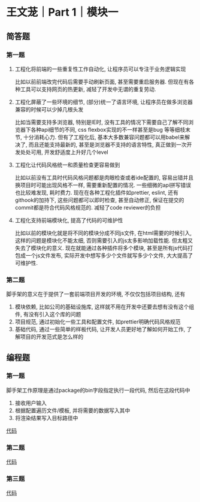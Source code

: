 # 王文茏｜Part 1｜模块一

## 简答题

### 第一题

1. 工程化将前端的一些重复性工作自动化, 让程序员可以专注于业务逻辑实现

   比如以前前端改完代码后需要手动刷新页面, 甚至需要重启服务器. 但现在有各种工具可以支持网页的热更新, 减轻了开发中无谓的重复劳动.

2. 工程化屏蔽了一些环境的细节, (部分)统一了语言环境, 让程序员在做多浏览器兼容的时候可以少掉几根头发

   比如当需要支持多浏览器, 特别是IE时, 没有工具的情况下需要自己了解不同浏览器下各种api细节的不同, css flexbox实现的不一样甚至是bug 等等细枝末节, 十分消耗心力. 但有了工程化后, 基本大多数兼容问题都可以用babel来解决了, 而且还能支持最新的, 甚至是浏览器不支持的语言特性, 真正做到一次开发处处可用, 开发舒适度上升好几个level

3. 工程化让代码风格统一和质量检查更容易做到

   比如以前没有工具时代码风格问题都是肉眼检查或者ide配置的, 容易出错并且换项目时可能出现风格不一样, 需要重新配置的情况. 一些细微的api拼写错误也比较难发现, 耗时费力. 现在在各种工程化插件如prettier, eslint, 还有githook的加持下, 这些问题都可以即时检查, 甚至自动修正, 保证在提交的commit都是符合代码风格规范的. 减轻了code reviewer的负担

4. 工程化支持前端模块化, 提高了代码的可维护性

   比如以前的模块化就是将不同的模块分成不同js文件, 在html需要的时候引入, 这样的问题是模块化不能太细, 否则需要引入的js太多影响加载性能. 但太粗又失去了模块化的意义. 现在就能通过各种插件将多个模块, 甚至是所有js代码打包成一个js文件发布, 实际开发中想写多少个文件就写多少个文件, 大大提高了可维护性.

### 第二题

脚手架的意义在于提供了一套前端项目开发的环境, 不仅仅包括项目结构, 还有

1. 模块依赖, 比如公司的基础设施库, 这样就不用在开发中还要去想有没有这个组件, 有没有引入这个库的问题
2. 项目规范, 通过初始化一些工具和配置文件, 如prettier明确代码风格规范
3. 基础代码, 通过一些简单的样板代码, 让开发人员更好地了解如何开始工作, 了解项目的开发范式是怎么样的

## 编程题

### 第一题

脚手架工作原理是通过package的bin字段指定执行一段代码, 然后在这段代码中

1. 接收用户输入
2. 根据配置遍历文件/模板, 并将需要的数据写入其中
3. 将渲染结果写入目标路径中

[代码](./code/simple-cli/bin/cli.js)

### 第二题

[代码](./code/gulp/gulpfile.js)

### 第三题

[代码](./code/grunt/gruntfile.js)

